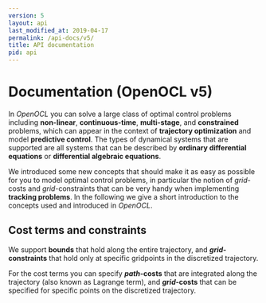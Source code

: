 ```yaml
---
version: 5
layout: api
last_modified_at: 2019-04-17
permalink: /api-docs/v5/
title: API documentation
pid: api
---
```


# Documentation (OpenOCL v5)

In *OpenOCL* you can solve a large class of optimal control problems including **non-linear**, **continuous-time**, **multi-stage**, and **constrained** problems, which can appear in the context of **trajectory optimization** and model **predictive control**. The types of dynamical systems that are supported are all systems that can be described by **ordinary differential equations** or **differential algebraic equations**.

We introduced some new concepts that should make it as easy as possible for you to model optimal control problems, in particular the notion of *grid*-costs and *grid*-constraints that can be very handy when implementing **tracking problems**. In the following we give a short introduction to the concepts used and introduced in *OpenOCL*.

## Cost terms and constraints

We support **bounds** that hold along the entire trajectory, and ***grid*-constraints** that hold only at specific gridpoints in the discretized trajectory.

For the cost terms you can specify ***path*-costs** that are integrated along the trajectory (also known as Lagrange term),  and ***grid*-costs** that can be specified for specific points on the discretized trajectory.

<!--
## Optimal control problems (single-stage)
## Multi-stage optimal control problems
-->
